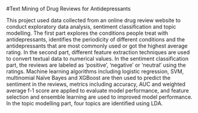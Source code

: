 #Text Mining of Drug Reviews for Antidepressants

This project used data collected from an online drug review website to conduct exploratory data analysis, sentiment classification and topic modelling. The first part explores the conditions people treat with antidepressants, identifies the periodicity of different conditions and the antidepressants that are most commonly used or got the highest average rating. In the second part, different feature extraction techniques are used to convert textual data to numerical values. In the sentiment classification part, the reviews are labeled as ‘positive’, ‘negative’ or ‘neutral’ using the ratings. Machine learning algorithms including logistic regression, SVM, multinomial Naïve Bayes and XGBoost are then used to predict the sentiment in the reviews, metrics including accuracy, AUC and weighted average f-1 score are applied to evaluate model performance, and feature selection and ensemble learning are used to improved model performance. In the topic modelling part, four topics are identified using LDA.
